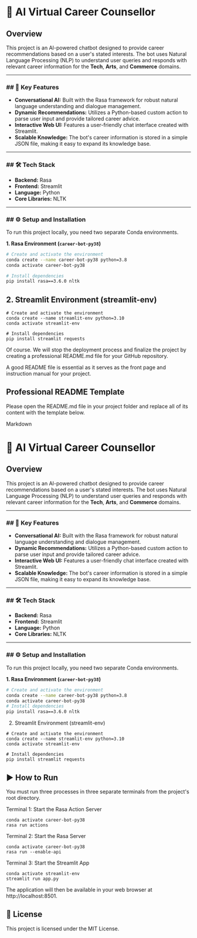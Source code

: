 # 🤖 AI Virtual Career Counsellor

## Overview
This project is an AI-powered chatbot designed to provide career recommendations based on a user's stated interests. The bot uses Natural Language Processing (NLP) to understand user queries and responds with relevant career information for the **Tech**, **Arts**, and **Commerce** domains.

---

### ## 🚀 Key Features
* **Conversational AI:** Built with the Rasa framework for robust natural language understanding and dialogue management.
* **Dynamic Recommendations:** Utilizes a Python-based custom action to parse user input and provide tailored career advice.
* **Interactive Web UI:** Features a user-friendly chat interface created with Streamlit.
* **Scalable Knowledge:** The bot's career information is stored in a simple JSON file, making it easy to expand its knowledge base.

---

### ## 🛠️ Tech Stack
* **Backend:** Rasa
* **Frontend:** Streamlit
* **Language:** Python
* **Core Libraries:** NLTK

---

### ## ⚙️ Setup and Installation
To run this project locally, you need two separate Conda environments.

**1. Rasa Environment (`career-bot-py38`)**
```bash
# Create and activate the environment
conda create --name career-bot-py38 python=3.8
conda activate career-bot-py38

# Install dependencies
pip install rasa==3.6.0 nltk
```
## 2. Streamlit Environment (streamlit-env)
```
# Create and activate the environment
conda create --name streamlit-env python=3.10
conda activate streamlit-env

# Install dependencies
pip install streamlit requests
```
Of course. We will stop the deployment process and finalize the project by creating a professional README.md file for your GitHub repository.

A good README file is essential as it serves as the front page and instruction manual for your project.

## Professional README Template
Please open the README.md file in your project folder and replace all of its content with the template below.

Markdown

# 🤖 AI Virtual Career Counsellor

## Overview
This project is an AI-powered chatbot designed to provide career recommendations based on a user's stated interests. The bot uses Natural Language Processing (NLP) to understand user queries and responds with relevant career information for the **Tech**, **Arts**, and **Commerce** domains.

---

### ## 🚀 Key Features
* **Conversational AI:** Built with the Rasa framework for robust natural language understanding and dialogue management.
* **Dynamic Recommendations:** Utilizes a Python-based custom action to parse user input and provide tailored career advice.
* **Interactive Web UI:** Features a user-friendly chat interface created with Streamlit.
* **Scalable Knowledge:** The bot's career information is stored in a simple JSON file, making it easy to expand its knowledge base.

---

### ## 🛠️ Tech Stack
* **Backend:** Rasa
* **Frontend:** Streamlit
* **Language:** Python
* **Core Libraries:** NLTK

---

### ## ⚙️ Setup and Installation
To run this project locally, you need two separate Conda environments.

**1. Rasa Environment (`career-bot-py38`)**
```bash
# Create and activate the environment
conda create --name career-bot-py38 python=3.8
conda activate career-bot-py38
# Install dependencies
pip install rasa==3.6.0 nltk
```
2. Streamlit Environment (streamlit-env)
```
# Create and activate the environment
conda create --name streamlit-env python=3.10
conda activate streamlit-env

# Install dependencies
pip install streamlit requests
```
## ▶️ How to Run
You must run three processes in three separate terminals from the project's root directory.

Terminal 1: Start the Rasa Action Server

```
conda activate career-bot-py38
rasa run actions
```
Terminal 2: Start the Rasa Server
```
conda activate career-bot-py38
rasa run --enable-api
```
Terminal 3: Start the Streamlit App
```
conda activate streamlit-env
streamlit run app.py
```
The application will then be available in your web browser at http://localhost:8501.

## 📄 License
This project is licensed under the MIT License.

